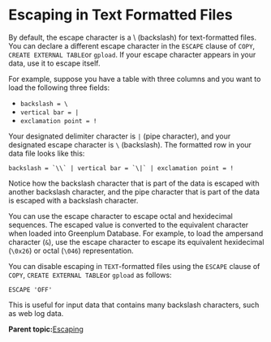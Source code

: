 # Escaping in Text Formatted Files 

By default, the escape character is a \\ \(backslash\) for text-formatted files. You can declare a different escape character in the `ESCAPE` clause of `COPY`, `CREATE EXTERNAL TABLE`or `gpload`. If your escape character appears in your data, use it to escape itself.

For example, suppose you have a table with three columns and you want to load the following three fields:

-   `backslash = \`
-   `vertical bar = |`
-   `exclamation point = !`

Your designated delimiter character is `|` \(pipe character\), and your designated escape character is `\` \(backslash\). The formatted row in your data file looks like this:

```
backslash = `\\` | vertical bar = `\|` | exclamation point = !

```

Notice how the backslash character that is part of the data is escaped with another backslash character, and the pipe character that is part of the data is escaped with a backslash character.

You can use the escape character to escape octal and hexidecimal sequences. The escaped value is converted to the equivalent character when loaded into Greenplum Database. For example, to load the ampersand character \(`&`\), use the escape character to escape its equivalent hexidecimal \(`\0x26`\) or octal \(`\046`\) representation.

You can disable escaping in `TEXT`-formatted files using the `ESCAPE` clause of `COPY`, `CREATE EXTERNAL TABLE`or `gpload` as follows:

```
ESCAPE 'OFF'

```

This is useful for input data that contains many backslash characters, such as web log data.

**Parent topic:**[Escaping](../../load/topics/g-escaping.html)

